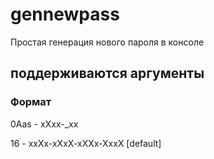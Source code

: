 # gennewpass

Простая генерация нового пароля в консоле

## поддерживаются аргументы

### Формат

0Aas - xXxx-_xx

16 - xxXx-xXxX-xXXx-XxxX [default]

